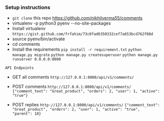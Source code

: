 ### Setup instructions

* `git clone` this repo https://github.com/nikhilverma55/comments
* virtualenv -p python3 pyenv --no-site-packages
* Install virtualenv
`https://gist.github.com/frfahim/73c0fad6350332cef7a653bcd762f08d`
* source pyenv/bin/activate
* cd comments
* Install the requirements
`pip install -r requirement.txt`
`python manage.py migrate`
`python manage.py createsuperuser`
`python manage.py runserver 0.0.0.0:8000`

`API Endpoints`

* GET all comments
`http://127.0.0.1:8000/api/v1/comments/`

* POST comments
`http://127.0.0.1:8000/api/v1/comments/`
`{"comment_text": "Great_product", "orders": 2, "user": 1, "active": "true"}`

* POST replies
`http://127.0.0.1:8000/api/v1/comments/`
`{"comment_text": "Great_product", "orders": 2, "user": 1, "active": "true", "parent": 18}`



